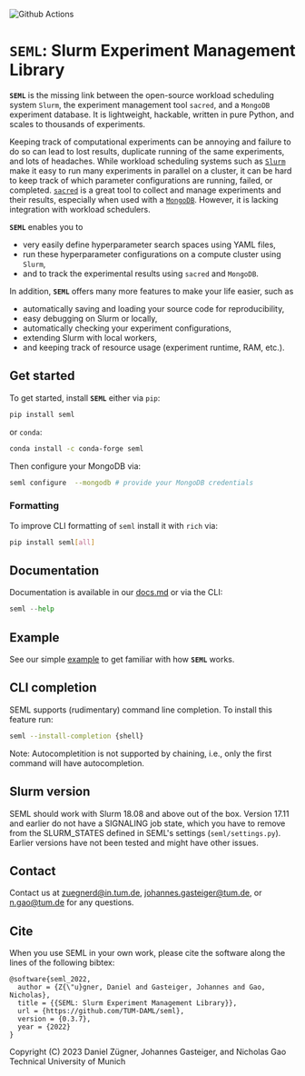 ![Github Actions](https://github.com/TUM-DAML/seml/workflows/Test/badge.svg)

# `SEML`: Slurm Experiment Management Library
**`SEML`** is the missing link between the open-source workload scheduling system `Slurm`, the experiment management tool `sacred`, and a `MongoDB` experiment database. It is lightweight, hackable, written in pure Python, and scales to thousands of experiments.

Keeping track of computational experiments can be annoying and failure to do so can lead to lost results, duplicate running of the same experiments, and lots of headaches.
While workload scheduling systems such as [`Slurm`](https://slurm.schedmd.com/overview.html) make it easy to run many experiments in parallel on a cluster, it can be hard to keep track of which parameter configurations are running, failed, or completed.
[`sacred`](https://github.com/IDSIA/sacred) is a great tool to collect and manage experiments and their results, especially when used with a [`MongoDB`](https://www.mongodb.com/). However, it is lacking integration with workload schedulers.

**`SEML`** enables you to 
* very easily define hyperparameter search spaces using YAML files,
* run these hyperparameter configurations on a compute cluster using `Slurm`,
* and to track the experimental results using `sacred` and `MongoDB`.


In addition, **`SEML`** offers many more features to make your life easier, such as
* automatically saving and loading your source code for reproducibility,
* easy debugging on Slurm or locally,
* automatically checking your experiment configurations,
* extending Slurm with local workers,
* and keeping track of resource usage (experiment runtime, RAM, etc.).

## Get started
To get started, install **`SEML`** either via `pip`:
```bash
pip install seml
```
or `conda`:
```bash
conda install -c conda-forge seml
```
Then configure your MongoDB via:
```bash
seml configure  --mongodb # provide your MongoDB credentials
```

### Formatting
To improve CLI formatting of `seml` install it with `rich` via:
```bash
pip install seml[all]
``` 

## Documentation
Documentation is available in our [docs.md](docs.md) or via the CLI:
```python
seml --help
```

## Example
See our simple [example](examples) to get familiar with how **`SEML`** works.

## CLI completion
SEML supports (rudimentary) command line completion. To install this feature run:
```bash
seml --install-completion {shell}
```

Note: Autocompletition is not supported by chaining, i.e., only the first command will have autocompletion.


## Slurm version

SEML should work with Slurm 18.08 and above out of the box. Version 17.11 and earlier do not have a SIGNALING job state, which you have to remove from the SLURM_STATES defined in SEML's settings (`seml/settings.py`). Earlier versions have not been tested and might have other issues.

## Contact
Contact us at zuegnerd@in.tum.de, johannes.gasteiger@tum.de, or n.gao@tum.de for any questions.

## Cite
When you use SEML in your own work, please cite the software along the lines of the following bibtex:

```
@software{seml_2022,
  author = {Z{\"u}gner, Daniel and Gasteiger, Johannes and Gao, Nicholas},
  title = {{SEML: Slurm Experiment Management Library}},
  url = {https://github.com/TUM-DAML/seml},
  version = {0.3.7},
  year = {2022}
}
```


Copyright (C) 2023
Daniel Zügner, Johannes Gasteiger, and Nicholas Gao  
Technical University of Munich
